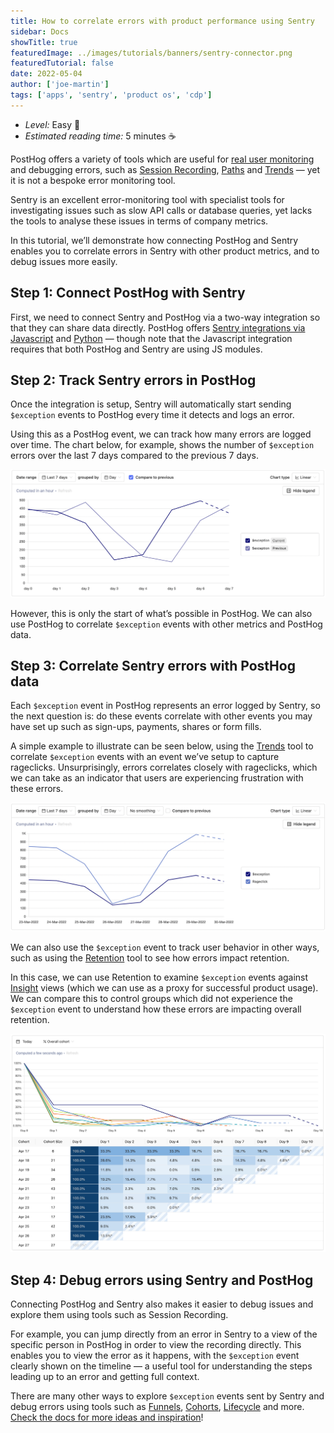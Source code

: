```yaml
---
title: How to correlate errors with product performance using Sentry
sidebar: Docs
showTitle: true
featuredImage: ../images/tutorials/banners/sentry-connector.png
featuredTutorial: false
date: 2022-05-04
author: ['joe-martin']
tags: ['apps', 'sentry', 'product os', 'cdp']
---
```


- *Level:* Easy 🦔
- *Estimated reading time:* 5 minutes ☕️

PostHog offers a variety of tools which are useful for [real user monitoring](/blog/real-user-monitoring) and debugging errors, such as [Session Recording](/docs/user-guides/recordings), [Paths](/docs/user-guides/paths) and [Trends](/docs/user-guides/trends) — yet it is not a bespoke error monitoring tool. 

Sentry is an excellent error-monitoring tool with specialist tools for investigating issues such as slow API calls or database queries, yet lacks the tools to analyse these issues in terms of company metrics. 

In this tutorial, we’ll demonstrate how connecting PostHog and Sentry enables you to correlate errors in Sentry with other product metrics, and to debug issues more easily. 

## Step 1: Connect PostHog with Sentry

First, we need to connect Sentry and PostHog via a two-way integration so that they can share data directly. PostHog offers [Sentry integrations via Javascript](/docs/libraries/sentry#installation) and [Python](/docs/integrate/server/python#sentry) — though note that the Javascript integration requires that both PostHog and Sentry are using JS modules. 

## Step 2: Track Sentry errors in PostHog

Once the integration is setup, Sentry will automatically start sending ```$exception``` events to PostHog every time it detects and logs an error. 

Using this as a PostHog event, we can track how many errors are logged over time. The chart below, for example, shows the number of ```$exception``` errors over the last 7 days compared to the previous 7 days. 

![Sentry Error Tracking in PostHog](../images/tutorials/sentry/trend-error-sentry.png)

However, this is only the start of what’s possible in PostHog. We can also use PostHog to correlate ```$exception``` events with other metrics and PostHog data. 

## Step 3: Correlate Sentry errors with PostHog data

Each ```$exception``` event in PostHog represents an error logged by Sentry, so the next question is: do these events correlate with other events you may have set up such as sign-ups, payments, shares or form fills. 

A simple example to illustrate can be seen below, using the [Trends](/docs/user-guides/trends) tool to correlate ```$exception``` events with an event we’ve setup to capture rageclicks. Unsurprisingly, errors correlates closely with rageclicks, which we can take as an indicator that users are experiencing frustration with these errors. 

![Rageclicks and Error Tracking in PostHog](../images/tutorials/sentry/trend-rage-error.png)

We can also use the ```$exception``` event to track user behavior in other ways, such as using the [Retention](/docs/user-guides/retention) tool to see how errors impact retention. 

In this case, we can use Retention to examine ```$exception``` events against [Insight](/docs/user-guides/insights) views (which we can use as a proxy for successful product usage). We can compare this to control groups which did not experience the ```$exception``` event to understand how these errors are impacting overall retention. 

![Sentry Error Tracking in PostHog](../images/tutorials/sentry/sentry_retention.png)

## Step 4: Debug errors using Sentry and PostHog

Connecting PostHog and Sentry also makes it easier to debug issues and explore them using tools such as Session Recording.

For example, you can jump directly from an error in Sentry to a view of the specific person in PostHog in order to view the recording directly. This enables you to view the error as it happens, with the ```$exception``` event clearly shown on the timeline — a useful tool for understanding the steps leading up to an error and getting full context. 

There are many other ways to explore ```$exception``` events sent by Sentry and debug errors using tools such as [Funnels](/docs/user-guides/funnels), [Cohorts](/docs/user-guides/cohorts), [Lifecycle](/docs/user-guides/lifecycle) and more. [Check the docs for more ideas and inspiration](/docs)!
